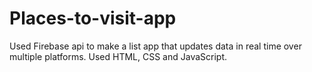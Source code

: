 # Places-to-visit-app
Used Firebase api to make a list app that updates data in real time over multiple platforms.
Used HTML, CSS and JavaScript.
